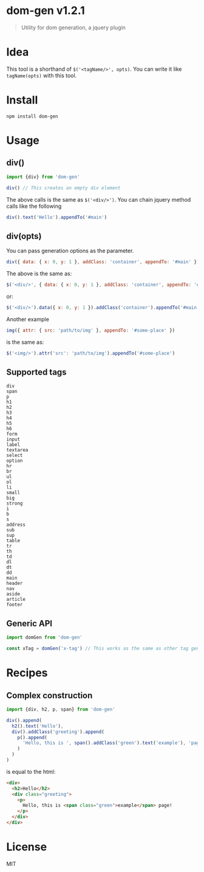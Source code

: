 # dom-gen v1.2.1

> Utility for dom generation, a jquery plugin

# Idea

This tool is a shorthand of `$('<tagName/>', opts)`. You can write it like `tagName(opts)` with this tool.

# Install

    npm install dom-gen

# Usage

## div()

```js
import {div} from 'dom-gen'

div() // This creates an empty div element
```

The above calls is the same as `$('<div/>')`. You can chain jquery method calls like the following

```js
div().text('Hello').appendTo('#main')
```

## div(opts)

You can pass generation options as the parameter.

```js
div({ data: { x: 0, y: 1 }, addClass: 'container', appendTo: '#main' })
```

The above is the same as:

```js
$('<div/>', { data: { x: 0, y: 1 }, addClass: 'container', appendTo: '#main' })
```

or:

```js
$('<div/>').data({ x: 0, y: 1 }).addClass('container').appendTo('#main')
```

Another example

```js
img({ attr: { src: 'path/to/img' }, appendTo: '#some-place' })
```

is the same as:

```js
$('<img/>').attr('src': 'path/to/img').appendTo('#some-place')
```


## Supported tags

    div
    span
    p
    h1
    h2
    h3
    h4
    h5
    h6
    form
    input
    label
    textarea
    select
    option
    hr
    br
    ul
    ol
    li
    small
    big
    strong
    i
    b
    s
    address
    sub
    sup
    table
    tr
    th
    td
    dl
    dt
    dd
    main
    header
    nav
    aside
    article
    footer

## Generic API

```js
import domGen from 'dom-gen'

const xTag = domGen('x-tag') // This works as the same as other tag generators
```

# Recipes

## Complex construction

```js
import {div, h2, p, span} from 'dom-gen'

div().append(
  h2().text('Hello'),
  div().addClass('greeting').append(
    p().append(
      'Hello, this is ', span().addClass('green').text('example'), 'page!'
    )
  )
)
```

is equal to the html:

```html
<div>
  <h2>Hello</h2>
  <div class="greeting">
    <p>
      Hello, this is <span class="green">example</span> page!
    </p>
  </div>
</div>
```

# License

MIT
